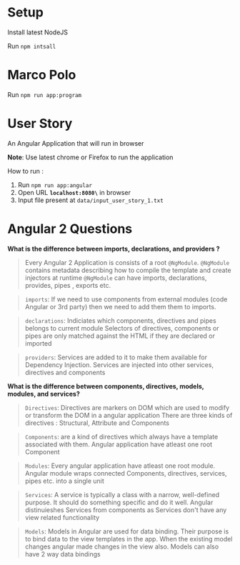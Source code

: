 # Setup

Install latest NodeJS

Run `npm intsall`

# Marco Polo

Run `npm run app:program`

# User Story

An Angular Application that will run in browser 

**Note**: Use latest chrome or Firefox to run the application

How to run :

1. Run `npm run app:angular`
2. Open URL  **`localhost:8080\`** in browser
3. Input file present at  `data/input_user_story_1.txt`


# Angular 2 Questions

**What is the difference between imports, declarations, and providers ?**

> Every Angular 2 Application is consists of a root `@NgModule`.
> `@NgModule` contains metadata describing how to compile the template and create injectors at runtime
> `@NgModule` can have imports, declarations, provides, pipes , exports etc. 

> `imports`: If we need to use components from external modules (code Angular or 3rd party) then we need to add them them to imports.

> `declarations`: Indiciates which components, directives and pipes belongs to current module
>  Selectors of directives, components or pipes are only matched against the HTML if they are declared or imported

> `providers`:  Services are added to it to make them available for Dependency Injection. 
> Services are injected into other services, directives and components


**What is the difference between components, directives, models, modules, and services?**

> `Directives`: Directives are markers on DOM which are used to modify or transform the DOM in a angular application
> There are three kinds of directives : Structural, Attribute and Components

> `Components`: are a kind of directives which always have a template associated with them.
> Angular application have atleast one root Component

> `Modules`: Every angular application have atleast one root module. 
> Angular module wraps connected Components, directives, services, pipes etc. into a single unit

> `Services`: A service is typically a class with a narrow, well-defined purpose. It should do something specific and do it well.
> Angular distinuieshes Services from components as Services don't have any view related functionality

> `Models`: Models in Angular are used for data binding. Their purpose is to bind data to the view templates in the app.
> When the existing model changes angular made changes in the view also. Models can also have 2 way data bindings


